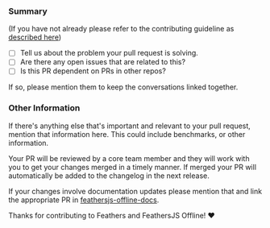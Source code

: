 ### Summary

(If you have not already please refer to the contributing guideline as [described
here](./contributing.md))

- [ ] Tell us about the problem your pull request is solving.
- [ ] Are there any open issues that are related to this?
- [ ] Is this PR dependent on PRs in other repos?

If so, please mention them to keep the conversations linked together.

### Other Information

If there's anything else that's important and relevant to your pull
request, mention that information here. This could include
benchmarks, or other information.

Your PR will be reviewed by a core team member and they will work with you to get your changes merged in a timely manner. If merged your PR will automatically be added to the changelog in the next release.

If your changes involve documentation updates please mention that and link the appropriate PR in [feathersjs-offline-docs](https://github.com/feathersjs-offline/docs).

Thanks for contributing to Feathers and FeathersJS Offline! :heart: